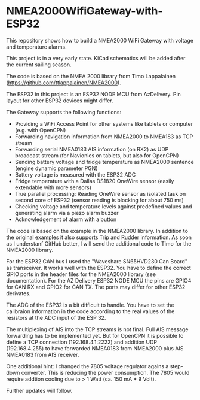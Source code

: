 # NMEA2000WifiGateway-with-ESP32
This repository shows how to build a NMEA2000 WiFi Gateway with voltage and temperature alarms.

This project is in a very early state. KiCad schematics will be added after the current sailing season.

The code is based on the NMEA 2000 library from Timo Lappalainen (https://github.com/ttlappalainen/NMEA2000).

The ESP32 in this project is an ESP32 NODE MCU from AzDelivery. Pin layout for other ESP32 devices might differ.

The Gateway supports the following functions:

- Providing a WiFi Access Point for other systems like tablets or computer (e.g. with OpenCPN)
- Forwarding navigation information from NMEA2000 to NMEA183 as TCP stream
- Forwarding serial NMEA0183 AIS information (on RX2) as UDP broadcast stream (for Navionics on tablets, but also for OpenCPN)
- Sending battery voltage and fridge temperature as NMEA2000 sentence (engine dynamic parameter PGN)
- Battery voltage is measured with the ESP32 ADC
- Fridge temperature with a Dallas DS1820 OneWire sensor (easily extendable with more sensors)
- True parallel processing: Reading OneWire sensor as isolated task on second core of ESP32 (sensor reading is blocking for about 750 ms)
- Checking voltage and temperature levels against predefined values and generating alarm via a piezo alarm buzzer
- Acknowledgement of alarm with a button

The code is based on the example in the NMEA2000 library.
In addition to the original examples it also supports Trip and Rudder information. As soon as I understanf GitHub better, I will send the additional code to Timo for the NMEA2000 library.

For the ESP32 CAN bus I used the "Waveshare SN65HVD230 Can Board" as transceiver. It works well with the ESP32.
You have to define the correct GPIO ports in the header files for the NMEA2000 library (see documentation). For the AZ Delivery ESP32 NODE MCU the pins are GPIO4 for CAN RX and GPIO2 for CAN TX. The ports may differ for other ESP32 derivates.

The ADC of the ESP32 is a bit difficult to handle. You have to set the calibraion information in the code according to the real values of the resistors at the ADC input of the ESP 32.

The multiplexing of AIS into the TCP streams is not final. Full AIS message forwarding has to be implemented yet.
But for OpenCPN it is possible to define a TCP connection (192.168.4.1:2222) and addition UDP (192.168.4.255) to have forwarded NMEA0183 from NMEA2000 plus AIS NMEA0183 from AIS receiver.

One additional hint: I changed the 7805 voltage regulator agains a step-down converter. This is reducing the power consumption. The 7805 would require addtion cooling due to > 1 Watt (ca. 150 mA * 9 Volt).

Further updates will follow.










